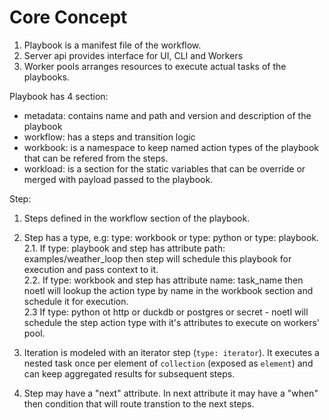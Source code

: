 # Core Concept

1. Playbook is a manifest file of the workflow.
2. Server api provides interface for UI, CLI and Workers
3. Worker pools arranges resources to execute actual tasks of the playbooks.

Playbook has 4 section:
- metadata: contains name  and path and version and description of the playbook
- workflow: has a steps and transition logic
- workbook: is a namespace to keep named action types of the playbook that can be refered from the steps.
- workload: is a section for the static variables that can be override or merged with payload passed to the playbook.

Step:
1. Steps defined in the workflow section of the playbook.  

2. Step has a type, e.g:  type: workbook or type: python or type: playbook.   
2.1. If type: playbook and step has attribute path: examples/weather_loop then step will schedule this playbook for execution and pass context to it.  
2.2. If type: workbook and step has attribute name: task_name then noetl will lookup the action type by name in the workbook section and schedule it for execution.  
2.3  If type: python ot http or duckdb or postgres or secret - noetl will schedule the step action type with it's attributes to execute on workers' pool.  

3. Iteration is modeled with an iterator step (`type: iterator`). It executes a nested task once per element of `collection` (exposed as `element`) and can keep aggregated results for subsequent steps.  

4. Step may have a "next" attribute. In next attribute it may have a "when" then condition that will route transtion to the next steps.   

